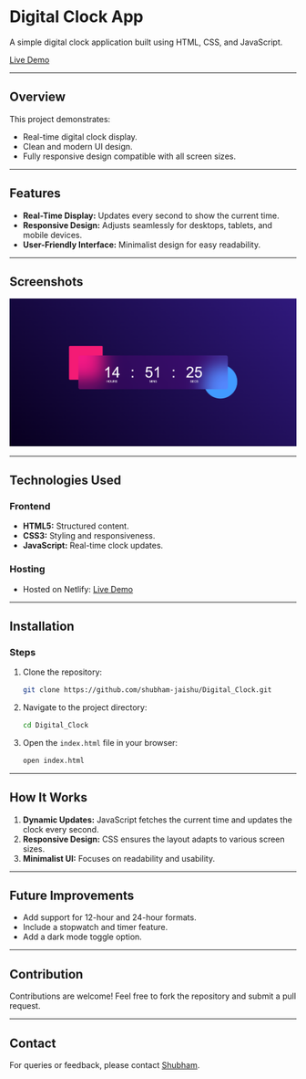 # Digital Clock App

A simple digital clock application built using HTML, CSS, and JavaScript.

[Live Demo](https://digital-clock-html-css-javascript.netlify.app/)

---

## Overview
This project demonstrates:
- Real-time digital clock display.
- Clean and modern UI design.
- Fully responsive design compatible with all screen sizes.

---

## Features
- **Real-Time Display:** Updates every second to show the current time.
- **Responsive Design:** Adjusts seamlessly for desktops, tablets, and mobile devices.
- **User-Friendly Interface:** Minimalist design for easy readability.

---

## Screenshots
![Screenshot 1](./Screenshots/ss1.png)

---

## Technologies Used

### Frontend
- **HTML5:** Structured content.
- **CSS3:** Styling and responsiveness.
- **JavaScript:** Real-time clock updates.

### Hosting
- Hosted on Netlify: [Live Demo](https://digital-clock-html-css-javascript.netlify.app/)

---

## Installation

### Steps
1. Clone the repository:
   ```bash
   git clone https://github.com/shubham-jaishu/Digital_Clock.git
   ```

2. Navigate to the project directory:
   ```bash
   cd Digital_Clock
   ```

3. Open the `index.html` file in your browser:
   ```bash
   open index.html
   ```

---

## How It Works
1. **Dynamic Updates:** JavaScript fetches the current time and updates the clock every second.
2. **Responsive Design:** CSS ensures the layout adapts to various screen sizes.
3. **Minimalist UI:** Focuses on readability and usability.

---

## Future Improvements
- Add support for 12-hour and 24-hour formats.
- Include a stopwatch and timer feature.
- Add a dark mode toggle option.

---

## Contribution
Contributions are welcome! Feel free to fork the repository and submit a pull request.

---

## Contact
For queries or feedback, please contact [Shubham](mailto:shubhamjaishu@gmail.com).
